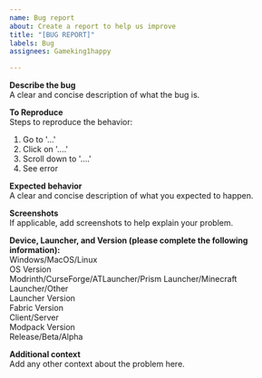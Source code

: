 ```yaml
---
name: Bug report
about: Create a report to help us improve
title: "[BUG REPORT]"
labels: Bug
assignees: Gameking1happy

---
```


**Describe the bug**  
A clear and concise description of what the bug is.

**To Reproduce**  
Steps to reproduce the behavior:  
1. Go to '...'  
2. Click on '....'  
3. Scroll down to '....'  
4. See error

**Expected behavior**  
A clear and concise description of what you expected to happen.

**Screenshots**  
If applicable, add screenshots to help explain your problem.

**Device, Launcher, and Version (please complete the following information):**  
Windows/MacOS/Linux  
OS Version  
Modrinth/CurseForge/ATLauncher/Prism Launcher/Minecraft Launcher/Other  
Launcher Version  
Fabric Version  
Client/Server  
Modpack Version  
Release/Beta/Alpha  

**Additional context**  
Add any other context about the problem here.
